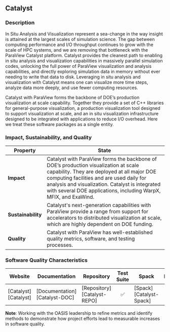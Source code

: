 ## Catalyst

### Description

In Situ Analysis and Visualization represent a sea-change in the way insight is attained at the largest scales of simulation science. The gap between computing performance and I/O throughput continues to grow with the scale of HPC systems, and we are removing that bottleneck with the ParaView Catalyst platform. Catalyst provides the cleanest path to enabling in situ analysis and visualization capabilities in massively parallel simulation codes, unlocking the full power of ParaView visualization and analysis capabilities, and directly exploring simulation data in memory without ever needing to write that data to disk. Leveraging in situ analysis and visualization with Catalyst means one can visualize more time steps, analyze data more deeply, and use fewer computing resources.

Catalyst with ParaView forms the backbone of DOE’s production visualization at scale capability. Together they provide a set of C++ libraries for general-purpose visualization, a production visualization tool designed to support visualization at scale, and an in situ visualization infrastructure designed to be integrated with applications to reduce I/O overhead. Here we treat these software packages as a single entity.

### Impact, Sustainability, and Quality

<table class="isq_table">
  <thead>
    <tr>
      <th>Property</th>
      <th style="text-align: center">State</th>
    </tr>
  </thead>
  <tbody>
    <tr>
      <td>
        <strong>Impact</strong>
      </td>
      <td>
        Catalyst with ParaView forms the backbone of DOE’s production visualization at scale capability. They are deployed at all major DOE computing facilities and are used daily for analysis and visualization. Catalyst is integrated with several DOE applications, including WarpX, MFIX, and ExaWind.
      </td>
    </tr>
    <tr>
      <td>
        <strong>Sustainability</strong>
      </td>
      <td>
        Catalyst's next-generation capabilities with ParaView provide a range from support for accelerators to distributed visualization at scale, which are highly dependent on DOE funding.
      </td>
    </tr>
    <tr>
      <td>
        <strong>Quality</strong>
      </td>
      <td>
        Catalyst with ParaView has well-established quality metrics, software, and testing processes.
      </td>
    </tr>
  </tbody>
</table>

### Software Quality Characteristics

<table class="status_table">
  <thead>
    <tr>
      <th style="text-align: center">Website</th>
      <th style="text-align: center">Documentation</th>
      <th style="text-align: center">Repository</th>
      <th style="text-align: center">Test Suite</th>
      <th style="text-align: center">Spack</th>
      <th style="text-align: center">E4S</th>
      <th style="text-align: center">Smoke Test</th>
    </tr>
  </thead>
  <tbody>
    <tr>
      <td markdown="span">
        [Catalyst][Catalyst]
      </td><!-- Website -->
      <td markdown="span">
        [Documentation][Catalyst-DOC]
      </td><!-- Documentation -->
      <td markdown="span">
        [Repository][Catalyst-REPO]
      </td><!-- Repository -->
      <td style="text-align: center" markdown="span">✅</td><!-- Test Suite -->
      <td markdown="span">
        [Spack][Catalyst-Spack]
      </td><!-- Spack -->
      <td style="text-align: center" markdown="span">✅</td><!-- E4S -->
      <td style="text-align: center" markdown="span">🚫</td><!-- Smoke Test -->
    </tr>
  </tbody>
</table>

**Note**: Working with the OASIS leadership to refine metrics and identify methods to demonstrate how project efforts lead to measurable increases in software quality.

[Catalyst]: https://www.paraview.org/insitu/
[Catalyst-DOC]: https://docs.paraview.org/en/latest/Catalyst/index.html
[Catalyst-REPO]: https://gitlab.kitware.com/paraview/catalyst
[Catalyst-Spack]: https://github.com/spack/spack/tree/develop/var/spack/repos/builtin/packages/libcatalyst

